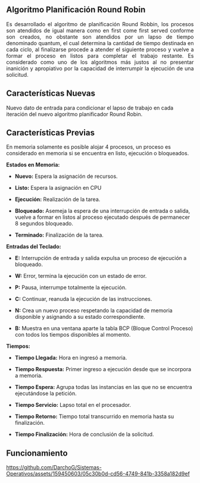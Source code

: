 ## **Algoritmo Planificación Round Robin**

<p align="justify">
Es desarrollado el algoritmo de planificación Round Robbin, los procesos son atendidos de igual manera como en first come first served conforme son creados, no obstante son atendidos por un lapso de tiempo denominado quantum, el cual determina la cantidad de tiempo destinada en cada ciclo, al finalizarse procede a atender el siguiente proceso y vuelve a formar el proceso en listos para completar el trabajo restante. Es considerado como uno de los algoritmos más justos al no presentar inanición y apropiativo por la capacidad de interrumpir la ejecución de una solicitud.
</p>

## **Características Nuevas**

Nuevo dato de entrada para condicionar el lapso de trabajo en cada iteración del nuevo algoritmo planificador Round Robin.

## **Características Previas**

En memoria solamente es posible alojar 4 procesos, un proceso es considerado en memoria si se encuentra en listo, ejecución o bloqueados.

**Estados en Memoria:**

- **Nuevo:** Espera la asignación de recursos.

- **Listo:** Espera la asignación en CPU

- **Ejecución:** Realización de la tarea.

- **Bloqueado:** Asemeja la espera de una interrupción de entrada o salida, vuelve a formar en listos al proceso ejecutado después de permanecer 8 segundos bloqueado.

- **Terminado:** Finalización de la tarea.

**Entradas del Teclado:**

- **E:** Interrupción de entrada y salida expulsa un proceso de ejecución a bloqueado.

- **W:** Error, termina la ejecución con un estado de error.

- **P:** Pausa, interrumpe totalmente la ejecución.

- **C:** Continuar, reanuda la ejecución de las instrucciones.

- **N:** Crea un nuevo proceso respetando la capacidad de memoria disponible y asignando a su estado correspondiente.

- **B:** Muestra en una ventana aparte la tabla BCP (Bloque Control Proceso) con todos los tiempos disponibles al momento.

**Tiempos:**

- **Tiempo Llegada:** Hora en ingresó a memoria.

- **Tiempo Respuesta:** Primer ingreso a ejecución desde que se incorpora a memoria.

- **Tiempo Espera:** Agrupa todas las instancias en las que no se encuentra ejecutándose la petición.

- **Tiempo Servicio:** Lapso total en el procesador.

- **Tiempo Retorno:** Tiempo total transcurrido en memoria hasta su finalización.

- **Tiempo Finalización:** Hora de conclusión de la solicitud.

## **Funcionamiento**

https://github.com/DarchoG/Sistemas-Operativos/assets/159450603/05c30b0d-cd56-4749-841b-3358a182d9ef
